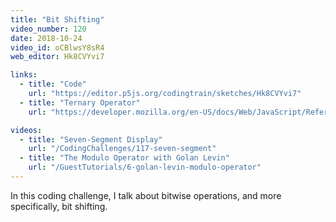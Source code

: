 ```yaml
---
title: "Bit Shifting"
video_number: 120
date: 2018-10-24
video_id: oCBlwsY8sR4
web_editor: Hk8CVYvi7

links:
  - title: "Code"
    url: "https://editor.p5js.org/codingtrain/sketches/Hk8CVYvi7"
  - title: "Ternary Operator"
    url: "https://developer.mozilla.org/en-US/docs/Web/JavaScript/Reference/Operators/Conditional_Operator"

videos:
  - title: "Seven-Segment Display"
    url: "/CodingChallenges/117-seven-segment"
  - title: "The Modulo Operator with Golan Levin"
    url: "/GuestTutorials/6-golan-levin-modulo-operator"
---
```


In this coding challenge, I talk about bitwise operations, and more specifically, bit shifting.
